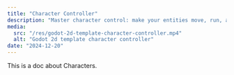 ```yaml
---
title: "Character Controller"
description: "Master character control: make your entities move, run, attack, jump, and flash while managing their states seamlessly."
media:
  src: "/res/godot-2d-template-character-controller.mp4"
  alt: "Godot 2d template character controller"
date: "2024-12-20"
---
```


This is a doc about Characters.